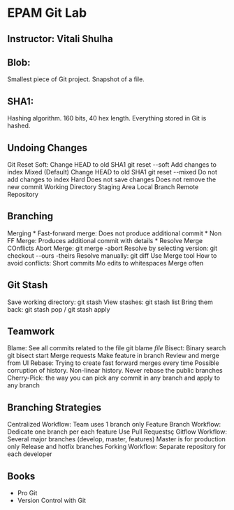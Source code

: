 # EPAM Git Lab
## Instructor: Vitali Shulha

## Blob: 
Smallest piece of Git project.
Snapshot of a file.

## SHA1:
Hashing algorithm. 160 bits, 40 hex length.
Everything stored in Git is hashed.

## Undoing Changes
Git Reset
	Soft: Change HEAD to old SHA1
		git reset --soft <sha1>
		Add changes to index
	Mixed (Default)
		Change HEAD to old SHA1
		git reset --mixed <sha1>
		Do not add changes to index
	Hard
		Does not save changes
		Does not remove the new commit
Working Directory
Staging Area
Local Branch
Remote Repository

## Branching
Merging
	* Fast-forward merge: Does not produce additional commit
	* Non FF Merge: Produces additional commit with details
	* Resolve Merge COnflicts
		Abort Merge: git merge -abort
		Resolve by selecting version: git checkout --ours -theirs
		Resolve manually: git diff
		Use Merge tool
How to avoid conflicts:
	Short commits
	Mo edits to whitespaces
	Merge often

## Git Stash
Save working directory: git stash
View stashes: git stash list
Bring them back: git stash pop / git stash apply

## Teamwork
Blame: See all commits related to the file
git blame *file*
Bisect: Binary search
	git bisect start
Merge requests
	Make feature in branch
	Review and merge from UI
Rebase: Trying to create fast forward merges every time
	Possible corruption of history. Non-linear history.
	Never rebase the public branches
Cherry-Pick: the way you can pick any commit in any branch and apply to any branch

## Branching Strategies
Centralized Workflow: Team uses 1 branch only
Feature Branch Workflow: Dedicate one branch per each feature
	Use Pull Requestsç
Gitflow Workflow: Several major branches (develop, master, features)
	Master is for production only
	Release and hotfix branches
Forking Workflow: Separate repository for each developer

## Books
- Pro Git 
- Version Control with Git
